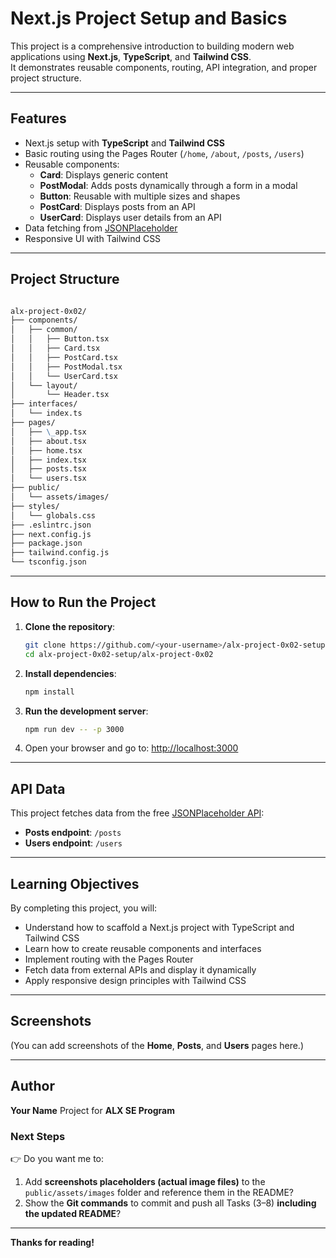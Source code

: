 
# Next.js Project Setup and Basics

This project is a comprehensive introduction to building modern web applications using **Next.js**, **TypeScript**, and **Tailwind CSS**.  
It demonstrates reusable components, routing, API integration, and proper project structure.

---

## **Features**

- Next.js setup with **TypeScript** and **Tailwind CSS**
- Basic routing using the Pages Router (`/home`, `/about`, `/posts`, `/users`)
- Reusable components:
  - **Card**: Displays generic content
  - **PostModal**: Adds posts dynamically through a form in a modal
  - **Button**: Reusable with multiple sizes and shapes
  - **PostCard**: Displays posts from an API
  - **UserCard**: Displays user details from an API
- Data fetching from [JSONPlaceholder](https://jsonplaceholder.typicode.com)
- Responsive UI with Tailwind CSS

---

## **Project Structure**

```markdown

alx-project-0x02/
├── components/
│   ├── common/
│   │   ├── Button.tsx
│   │   ├── Card.tsx
│   │   ├── PostCard.tsx
│   │   ├── PostModal.tsx
│   │   └── UserCard.tsx
│   └── layout/
│       └── Header.tsx
├── interfaces/
│   └── index.ts
├── pages/
│   ├── \_app.tsx
│   ├── about.tsx
│   ├── home.tsx
│   ├── index.tsx
│   ├── posts.tsx
│   └── users.tsx
├── public/
│   └── assets/images/
├── styles/
│   └── globals.css
├── .eslintrc.json
├── next.config.js
├── package.json
├── tailwind.config.js
└── tsconfig.json

````

---

## **How to Run the Project**

1. **Clone the repository**:

   ```bash
   git clone https://github.com/<your-username>/alx-project-0x02-setup.git
   cd alx-project-0x02-setup/alx-project-0x02
   ```

2. **Install dependencies**:

   ```bash
   npm install
   ```

3. **Run the development server**:

   ```bash
   npm run dev -- -p 3000
   ```

4. Open your browser and go to:
   [http://localhost:3000](http://localhost:3000)

---

## **API Data**

This project fetches data from the free [JSONPlaceholder API](https://jsonplaceholder.typicode.com):

- **Posts endpoint**: `/posts`
- **Users endpoint**: `/users`

---

## **Learning Objectives**

By completing this project, you will:

- Understand how to scaffold a Next.js project with TypeScript and Tailwind CSS
- Learn how to create reusable components and interfaces
- Implement routing with the Pages Router
- Fetch data from external APIs and display it dynamically
- Apply responsive design principles with Tailwind CSS

---

## **Screenshots**

(You can add screenshots of the **Home**, **Posts**, and **Users** pages here.)

---

## **Author**

**Your Name**
Project for **ALX SE Program**

### Next Steps

👉 Do you want me to:

1. Add **screenshots placeholders (actual image files)** to the `public/assets/images` folder and reference them in the README?  
2. Show the **Git commands** to commit and push all Tasks (3–8) **including the updated README**?

---

**Thanks for reading!**
